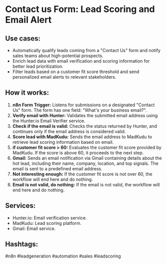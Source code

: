 # Contact us Form: Lead Scoring and Email Alert

## Use cases:

- Automatically qualify leads coming from a "Contact Us" form and notify sales teams about high-potential prospects.
- Enrich lead data with email verification and scoring information for better lead prioritization.
- Filter leads based on a customer fit score threshold and send personalized email alerts to relevant stakeholders.

## How it works:

1.  **n8n Form Trigger:** Listens for submissions on a designated "Contact Us" form.  The form has one field: "What's your business email?".
2.  **Verify email with Hunter:** Validates the submitted email address using the Hunter.io Email Verifier service.
3.  **Check if the email is valid:** Checks the status returned by Hunter, and continues only if the email address is considered valid.
4.  **Score lead with MadKudu:** Sends the email address to MadKudu to retrieve lead scoring information based on email.
5.  **if customer fit score > 60:** Evaluates the customer fit score provided by MadKudu. If the score is above 60, it proceeds to the next step.
6.  **Gmail:** Sends an email notification via Gmail containing details about the hot lead, including their name, company, location, and top signals.  The email is sent to a predefined email address.
7.  **Not interesting enough:** If the customer fit score is not over 60, the workflow will end here and do nothing.
8.  **Email is not valid, do nothing:** If the email is not valid, the workflow will end here and do nothing.

## Services:

-   Hunter.io: Email verification service.
-   MadKudu: Lead scoring platform.
-   Gmail: Email service.

## Hashtags:

#n8n #leadgeneration #automation #sales #leadscoring
